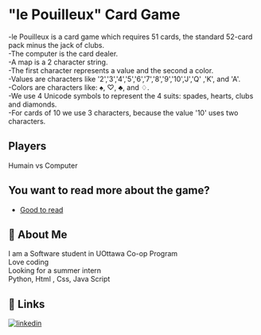 # "le Pouilleux" Card Game

-le Pouilleux is a card game which requires 51 cards, the standard 52-card pack minus the jack of clubs. <br />
-The computer is the card dealer.<br />
-A map is a 2 character string.<br />
-The first character represents a value and the second a color.<br />
-Values ​​are characters like '2','3','4','5','6','7','8','9','10','J','Q' ,'K', and 'A'.<br />
-Colors are characters like: ♠, ♡, ♣, and ♢.<br />
-We use 4 Unicode symbols to represent the 4 suits: spades, hearts, clubs and diamonds.<br />
-For cards of 10 we use 3 characters, because the value '10' uses two characters.<br />

## Players 
Humain vs Computer

## You want to read more about the game?
 - [Good to read](https://en.wikipedia.org/wiki/Vieux_gar%C3%A7on)
 
## 🚀 About Me
I am a Software student in UOttawa Co-op Program  <br/>
Love coding <br/>
Looking for a summer intern <br/>
Python, Html , Css, Java Script

## 🔗 Links
[![linkedin](https://img.shields.io/badge/linkedin-0A66C2?style=for-the-badge&logo=linkedin&logoColor=white)](https://www.linkedin.com/in/dina-baccar/)
